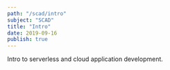 ```yaml
---
path: "/scad/intro"
subject: "SCAD"
title: "Intro"
date: 2019-09-16
publish: true
---
```


Intro to serverless and cloud application development.
